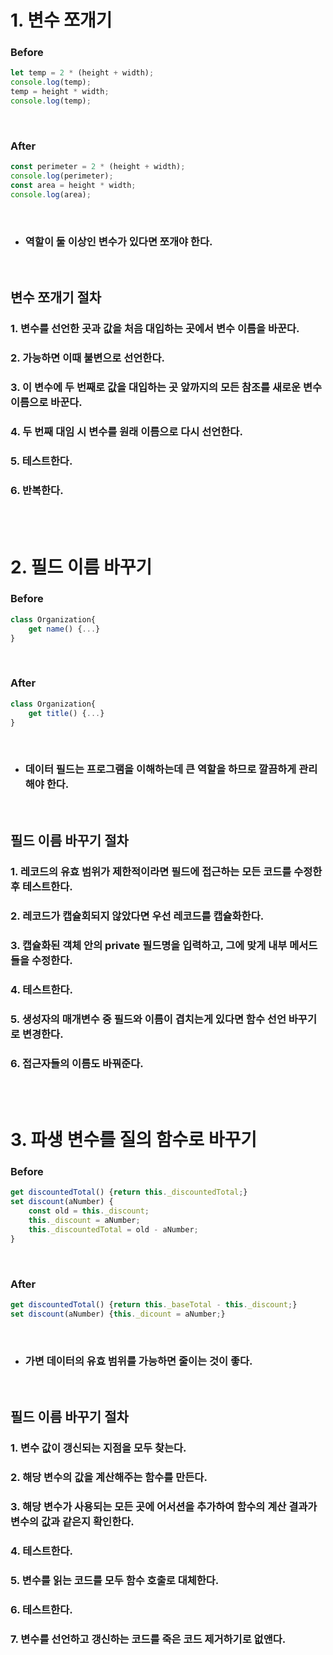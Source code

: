 # 1. 변수 쪼개기

### Before

```javascript
let temp = 2 * (height + width);
console.log(temp);
temp = height * width;
console.log(temp);
```

<br/>

### After

```javascript
const perimeter = 2 * (height + width);
console.log(perimeter);
const area = height * width;
console.log(area);
```

<br/>

- ### 역할이 둘 이상인 변수가 있다면 쪼개야 한다.

<br/>

## 변수 쪼개기 절차

### 1. 변수를 선언한 곳과 값을 처음 대입하는 곳에서 변수 이름을 바꾼다.

### 2. 가능하면 이때 불변으로 선언한다.

### 3. 이 변수에 두 번째로 값을 대입하는 곳 앞까지의 모든 참조를 새로운 변수 이름으로 바꾼다.

### 4. 두 번째 대임 시 변수를 원래 이름으로 다시 선언한다.

### 5. 테스트한다.

### 6. 반복한다.

<br/>
<br/>

# 2. 필드 이름 바꾸기

### Before

```javascript
class Organization{
    get name() {...}
}
```

<br/>

### After

```javascript
class Organization{
    get title() {...}
}
```

<br/>

- ### 데이터 필드는 프로그램을 이해하는데 큰 역할을 하므로 깔끔하게 관리해야 한다.

<br/>

## 필드 이름 바꾸기 절차

### 1. 레코드의 유효 범위가 제한적이라면 필드에 접근하는 모든 코드를 수정한 후 테스트한다.

### 2. 레코드가 캡슐회되지 않았다면 우선 레코드를 캡슐화한다.

### 3. 캡슐화된 객체 안의 private 필드명을 입력하고, 그에 맞게 내부 메서드들을 수정한다.

### 4. 테스트한다.

### 5. 생성자의 매개변수 중 필드와 이름이 겹치는게 있다면 함수 선언 바꾸기로 변경한다.

### 6. 접근자들의 이름도 바꿔준다.

<br/>
<br/>

# 3. 파생 변수를 질의 함수로 바꾸기

### Before

```javascript
get discountedTotal() {return this._discountedTotal;}
set discount(aNumber) {
    const old = this._discount;
    this._discount = aNumber;
    this._discountedTotal = old - aNumber;
}
```

<br/>

### After

```javascript
get discountedTotal() {return this._baseTotal - this._discount;}
set discount(aNumber) {this._dicount = aNumber;}
```

<br/>

- ### 가변 데이터의 유효 범위를 가능하면 줄이는 것이 좋다.

<br/>

## 필드 이름 바꾸기 절차

### 1. 변수 값이 갱신되는 지점을 모두 찾는다.

### 2. 해당 변수의 값을 계산해주는 함수를 만든다.

### 3. 해당 변수가 사용되는 모든 곳에 어서션을 추가하여 함수의 계산 결과가 변수의 값과 같은지 확인한다.

### 4. 테스트한다.

### 5. 변수를 읽는 코드를 모두 함수 호출로 대체한다.

### 6. 테스트한다.

### 7. 변수를 선언하고 갱신하는 코드를 죽은 코드 제거하기로 없앤다.
